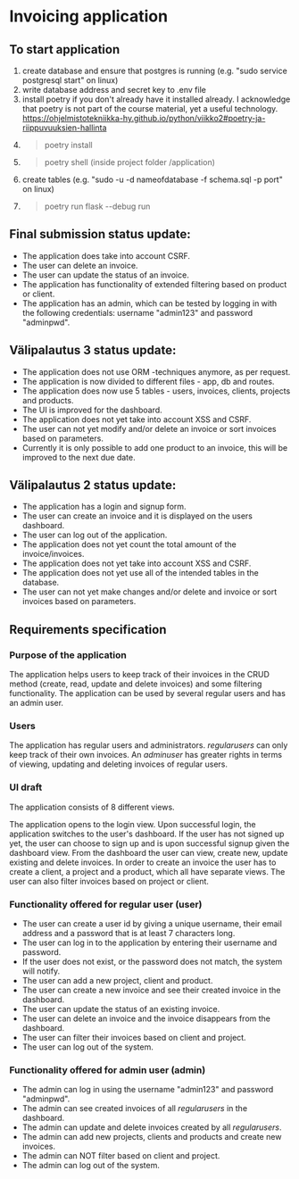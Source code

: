 # Invoicing application


## To start application 

1) create database and ensure that postgres is running (e.g. "sudo service postgresql start" on linux) 
2) write database address and secret key to .env file
3) install poetry if you don't already have it installed already. I acknowledge that poetry is not part of the course material, yet a useful technology.
    https://ohjelmistotekniikka-hy.github.io/python/viikko2#poetry-ja-riippuvuuksien-hallinta
3) >poetry install
4) >poetry shell (inside project folder /application)
5) create tables (e.g. "sudo -u <user> -d nameofdatabase -f schema.sql -p port" on linux)
6) >poetry run flask --debug run


## Final submission status update:
- The application does take into account CSRF.
- The user can delete an invoice.
- The user can update the status of an invoice.
- The application has functionality of extended filtering based on product or client.
- The application has an admin, which can be tested by logging in with the following credentials:  username "admin123" and password "adminpwd".



## Välipalautus 3 status update:
- The application does not use ORM -techniques anymore, as per request. 
- The application is now divided to different files -  app, db and routes. 
- The application does now use 5 tables - users, invoices, clients, projects and products. 
- The UI is improved for the dashboard. 
- The application does not yet take into account XSS and CSRF.
- The user can not yet modify and/or delete an invoice or sort invoices based on parameters.
- Currently it is only possible to add one product to an invoice, this will be improved to the next due date. 



## Välipalautus 2 status update:
- The application has a login and signup form.
- The user can create an invoice and it is displayed on the users dashboard.
- The user can log out of the application.
- The application does not yet count the total amount of the invoice/invoices.
- The application does not yet take into account XSS and CSRF.
- The application does not yet use all of the intended tables in the database.
- The user can not yet make changes and/or delete and invoice or sort invoices based on parameters.



## Requirements specification

### Purpose of the application

The application helps users to keep track of their invoices in the CRUD method (create, read, update and delete invoices) and some filtering functionality. The application can be used by several regular users and has an admin user.

### Users

The application has regular users and administrators. _regularusers_ can only keep track of their own invoices. An  _adminuser_ has greater rights in terms of viewing, updating and deleting  invoices of regular users.

### UI draft

The application consists of 8 different views.

The application opens to the login view. Upon successful login, the application switches to the user's dashboard. If the user has not signed up yet, the user can choose to sign up and is upon successful signup given the dashboard view. From the dashboard the user can view, create new, update existing and delete invoices. In order to create an invoice the user has to create a client, a project and a product, which all have separate views. The user can also filter invoices based on project or client.

### Functionality offered for regular user (user)

- The user can create a user id by giving a unique username, their email address and a password that is at least 7 characters long. 
- The user can log in to the application by entering their username and password.
- If the user does not exist, or the password does not match, the system will notify.
- The user can add a new project, client and product.
- The user can create a new invoice and see their created invoice in the dashboard.
- The user can update the status of an existing invoice.
- The user can delete an invoice and the invoice disappears from the dashboard.
- The user can filter their invoices based on client and project.
- The user can log out of the system.

### Functionality offered for admin user (admin)
- The admin can log in using the username "admin123" and password "adminpwd".
- The admin can see created invoices of all _regularusers_ in the dashboard.
- The admin can update and delete invoices created by all _regularusers_.
- The admin can add new projects, clients and products and create new invoices.
- The admin can NOT filter based on client and project.
- The admin can log out of the system.
